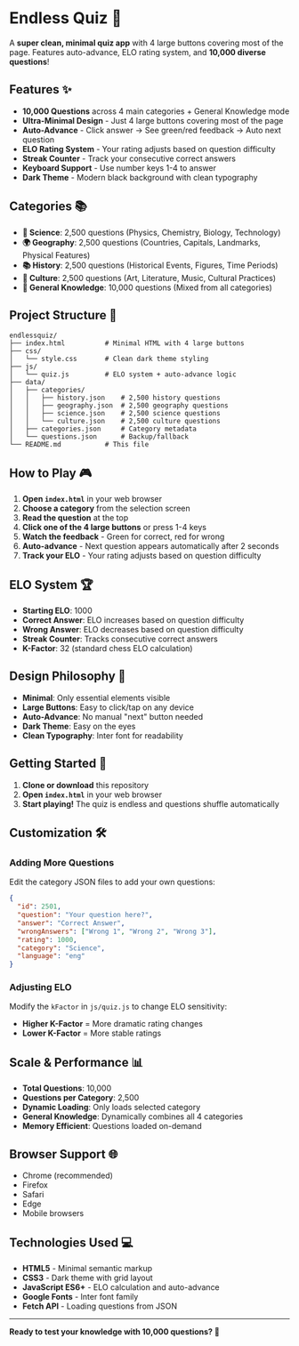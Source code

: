 # Endless Quiz 🧠

A **super clean, minimal quiz app** with 4 large buttons covering most of the page. Features auto-advance, ELO rating system, and **10,000 diverse questions**!

## Features ✨

- **10,000 Questions** across 4 main categories + General Knowledge mode
- **Ultra-Minimal Design** - Just 4 large buttons covering most of the page
- **Auto-Advance** - Click answer → See green/red feedback → Auto next question
- **ELO Rating System** - Your rating adjusts based on question difficulty
- **Streak Counter** - Track your consecutive correct answers
- **Keyboard Support** - Use number keys 1-4 to answer
- **Dark Theme** - Modern black background with clean typography

## Categories 📚

- **🔬 Science**: 2,500 questions (Physics, Chemistry, Biology, Technology)
- **🌍 Geography**: 2,500 questions (Countries, Capitals, Landmarks, Physical Features)
- **📚 History**: 2,500 questions (Historical Events, Figures, Time Periods)
- **🎨 Culture**: 2,500 questions (Art, Literature, Music, Cultural Practices)
- **🧠 General Knowledge**: 10,000 questions (Mixed from all categories)

## Project Structure 📁

```
endlessquiz/
├── index.html          # Minimal HTML with 4 large buttons
├── css/
│   └── style.css       # Clean dark theme styling
├── js/
│   └── quiz.js         # ELO system + auto-advance logic
├── data/
│   ├── categories/
│   │   ├── history.json    # 2,500 history questions
│   │   ├── geography.json  # 2,500 geography questions
│   │   ├── science.json    # 2,500 science questions
│   │   └── culture.json    # 2,500 culture questions
│   ├── categories.json     # Category metadata
│   └── questions.json      # Backup/fallback
└── README.md           # This file
```

## How to Play 🎮

1. **Open `index.html`** in your web browser
2. **Choose a category** from the selection screen
3. **Read the question** at the top
4. **Click one of the 4 large buttons** or press 1-4 keys
5. **Watch the feedback** - Green for correct, red for wrong
6. **Auto-advance** - Next question appears automatically after 2 seconds
7. **Track your ELO** - Your rating adjusts based on question difficulty

## ELO System 🏆

- **Starting ELO**: 1000
- **Correct Answer**: ELO increases based on question difficulty
- **Wrong Answer**: ELO decreases based on question difficulty
- **Streak Counter**: Tracks consecutive correct answers
- **K-Factor**: 32 (standard chess ELO calculation)

## Design Philosophy 🎨

- **Minimal**: Only essential elements visible
- **Large Buttons**: Easy to click/tap on any device
- **Auto-Advance**: No manual "next" button needed
- **Dark Theme**: Easy on the eyes
- **Clean Typography**: Inter font for readability

## Getting Started 🚀

1. **Clone or download** this repository
2. **Open `index.html`** in your web browser
3. **Start playing!** The quiz is endless and questions shuffle automatically

## Customization 🛠️

### Adding More Questions
Edit the category JSON files to add your own questions:

```json
{
  "id": 2501,
  "question": "Your question here?",
  "answer": "Correct Answer",
  "wrongAnswers": ["Wrong 1", "Wrong 2", "Wrong 3"],
  "rating": 1000,
  "category": "Science",
  "language": "eng"
}
```

### Adjusting ELO
Modify the `kFactor` in `js/quiz.js` to change ELO sensitivity:
- **Higher K-Factor** = More dramatic rating changes
- **Lower K-Factor** = More stable ratings

## Scale & Performance 📊

- **Total Questions**: 10,000
- **Questions per Category**: 2,500
- **Dynamic Loading**: Only loads selected category
- **General Knowledge**: Dynamically combines all 4 categories
- **Memory Efficient**: Questions loaded on-demand

## Browser Support 🌐

- Chrome (recommended)
- Firefox
- Safari
- Edge
- Mobile browsers

## Technologies Used 💻

- **HTML5** - Minimal semantic markup
- **CSS3** - Dark theme with grid layout
- **JavaScript ES6+** - ELO calculation and auto-advance
- **Google Fonts** - Inter font family
- **Fetch API** - Loading questions from JSON

---

**Ready to test your knowledge with 10,000 questions? 🎯**
